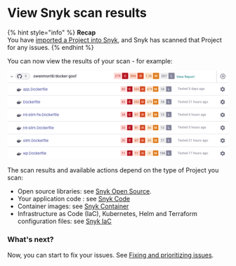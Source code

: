 # View Snyk scan results

{% hint style="info" %}
**Recap**\
You have [imported a Project into Snyk](../running-tests/import-a-project.md), and Snyk has scanned that Project for any issues.
{% endhint %}

You can now view the results of your scan - for example:

![](<../../.gitbook/assets/Screenshot 2022-07-26 at 16.19.27.png>)

The scan results and available actions depend on the type of Project you scan:

* Open source libraries: see [Snyk Open Source](../../products/snyk-open-source/getting-started-snyk-open-source.md).
* Your application code : see [Snyk Code](../../products/snyk-code/getting-started-with-snyk-code/)
* Container images: see [Snyk Container](../../products/snyk-container/getting-started-snyk-container/)
* Infrastructure as Code (IaC), Kubernetes, Helm and Terraform configuration files: see [Snyk IaC](../../products/snyk-infrastructure-as-code/getting-started-snyk-iac.md)

### What's next?

Now, you can start to fix your issues. See [Fixing and prioritizing issues](../../features/fixing-and-prioritizing-issues/).
